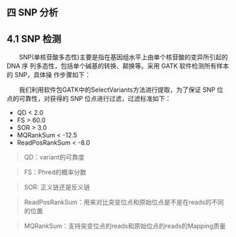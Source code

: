 ## 四 SNP 分析

## 4.1 SNP 检测

<p>&emsp;&emsp;SNP(单核苷酸多态性)主要是指在基因组水平上由单个核苷酸的变异所引起的 DNA 序
列多态性，包括单个碱基的转换、颠换等。采用 GATK 软件检测所有样本的 SNP，具体操
作步骤如下：</p>

<p>&emsp;&emsp;我们利用软件包GATK中的SelectVariants方法进行提取，为了保证 SNP 位点的可靠性，对获得的 SNP 位点进行过滤，过滤标准如下：
</p>

- QD < 2.0
- FS > 60.0
- SOR > 3.0
- MQRankSum < -12.5
- ReadPosRankSum < -8.0

> QD：variant的可靠度

> FS：Phred的概率分数

> SOR: 正义链还是反义链

> ReadPosRankSum：用来对比突变位点和原始位点是不是在reads的不同的位置

> MQRankSum：支持突变位点的reads和原始位点的reads的Mapping质量